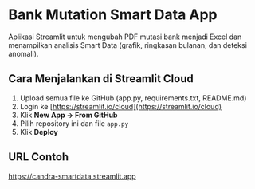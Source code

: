 # Bank Mutation Smart Data App

Aplikasi Streamlit untuk mengubah PDF mutasi bank menjadi Excel dan menampilkan analisis Smart Data (grafik, ringkasan bulanan, dan deteksi anomali).

## Cara Menjalankan di Streamlit Cloud
1. Upload semua file ke GitHub (app.py, requirements.txt, README.md)
2. Login ke [https://streamlit.io/cloud](https://streamlit.io/cloud)
3. Klik **New App → From GitHub**
4. Pilih repository ini dan file `app.py`
5. Klik **Deploy**

## URL Contoh
https://candra-smartdata.streamlit.app
